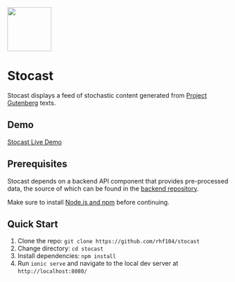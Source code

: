 <img src="https://i.imgur.com/zwNxr3T.png" style="width: 100px"/>

# Stocast

Stocast displays a feed of stochastic content generated from [Project Gutenberg][gutenberg] texts.

## Demo

[Stocast Live Demo][demo]

## Prerequisites

Stocast depends on a backend API component that provides pre-processed data, the source of which can be found in the [backend repository][backend].

Make sure to install [Node.js and npm][nodejs] before continuing.

## Quick Start

1. Clone the repo: `git clone https://github.com/rhf104/stocast`
2. Change directory: `cd stocast`
3. Install dependencies: `npm install`
4. Run `ionic serve` and navigate to the local dev server at `http://localhost:8080/`

[gutenberg]: https://www.gutenberg.org
[demo]: https://stocast.appspot.com
[backend]: https://github.com/rhf104/stocast-api
[nodejs]: https://nodejs.org